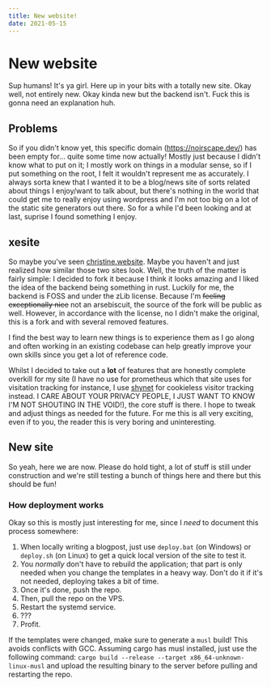 ```yaml
---
title: New website!
date: 2021-05-15
---
```


# New website

Sup humans! It's ya girl. Here up in your bits with a totally new site. Okay well, not entirely new. Okay kinda new but the backend isn't. Fuck this is gonna need an explanation huh.

## Problems

So if you didn't know yet, this specific domain (https://noirscape.dev/) has been empty for... quite some time now actually! Mostly just because I didn't know what to put on it; I mostly work on things in a modular sense, so if I put something on the root, I felt it wouldn't represent me as accurately. I always sorta knew that I wanted it to be a blog/news site of sorts related about things I enjoy/want to talk about, but there's nothing in the world that could get me to really enjoy using wordpress and I'm not too big on a lot of the static site generators out there. So for a while I'd been looking and at last, suprise I found something I enjoy.

## xesite

So maybe you've seen [christine.website](https://christine.website/). Maybe you haven't and just realized how similar those two sites look. Well, the truth of the matter is fairly simple: I decided to fork it because I think it looks amazing and I liked the idea of the backend being something in rust. Luckily for me, the backend is FOSS and under the zLib license. Because I'm ~~feeling exceptionally nice~~ not an arsebiscuit, the source of the fork will be public as well. However, in accordance with the license, no I didn't make the original, this is a fork and with several removed features.

I find the best way to learn new things is to experience them as I go along and often working in an existing codebase can help greatly improve your own skills since you get a lot of reference code.

Whilst I decided to take out a **lot** of features that are honestly complete overkill for my site (I have no use for prometheus which that site uses for visitation tracking for instance, I use [shynet](https://github.com/milesmcc/shynet) for cookieless visitor tracking instead. I CARE ABOUT YOUR PRIVACY PEOPLE, I JUST WANT TO KNOW I'M NOT SHOUTING IN THE VOID!), the core stuff is there. I hope to tweak and adjust things as needed for the future. For me this is all very exciting, even if to you, the reader this is very boring and uninteresting.

## New site

So yeah, here we are now. Please do hold tight, a lot of stuff is still under construction and we're still testing a bunch of things here and there but this should be fun!

### How deployment works

Okay so this is mostly just interesting for me, since I *need* to document this process somewhere:

1. When locally writing a blogpost, just use `deploy.bat` (on Windows) or `deploy.sh` (on Linux) to get a quick local version of the site to test it.
2. You *normally* don't have to rebuild the application; that part is only needed when you change the templates in a heavy way. Don't do it if it's not needed, deploying takes a bit of time.
3. Once it's done, push the repo.
4. Then, pull the repo on the VPS.
5. Restart the systemd service.
6. ???
7. Profit.

If the templates were changed, make sure to generate a `musl` build! This avoids conflicts with GCC. Assuming cargo has musl installed, just use the following command: `cargo build --release --target x86_64-unknown-linux-musl` and upload the resulting binary to the server before pulling and restarting the repo.
